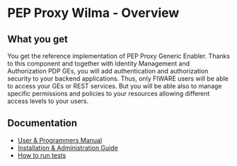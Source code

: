 # PEP Proxy Wilma - Overview

## What you get

You get the reference implementation of PEP Proxy Generic Enabler. Thanks to this component and together with Identity Management and Authorization PDP GEs, you will add authentication and authorization security to your backend applications. Thus, only FIWARE users will be able to access your GEs or REST services. But you will be able also to manage specific permissions and policies to your resources allowing different access levels to your users.

## Documentation  

  - [User & Programmers Manual](user_guide.md)
  - [Installation & Administration Guide](admin_guide.md)
  - [How to run tests](admin_guide.md#end-to-end-testing)